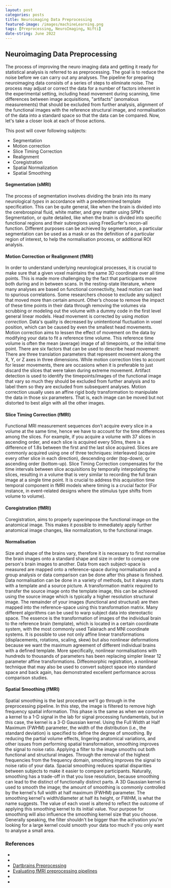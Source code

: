 ```yaml
---
layout: post
categories: posts
title: Neuroimaging Data Preprocessing
featured-image: /images/machineLearning.png
tags: [Preprocessing, NeuroImaging, Nifti]
date-string: June 2022
---
```


## Neuroimaging Data Preprocessing

The process of improving the neuro imaging data and getting it ready for statistical analysis is referred to as preprocessing. The goal is to reduce the noise before we can carry out any analyses. The pipeline for preparing neuroimaging data consists of a series of steps to eliminate noise. The process may adjust or correct the data for a number of factors inherent in the experimental setting, including head movement during scanning, time differences between image acquisitions, "artifacts" (anomalous measurements) that should be excluded from further analysis, alignment of the functional images with the reference structural image, and normalisation of the data into a standard space so that the data can be compared. Now, let's take a closer look at each of those actions. 

This post will cover following subjects:

+ Segmentation
+ Motion correction
+ Slice Timing Correction
+ Realignment
+ Coregistration
+ Spatial Normalization
+ Spatial Smoothing


#### Segmentation (sMRI)

The process of segmentation involves dividing the brain into its many neurological *types* in accordance with a predetermined template specification. This can be quite general, like when the brain is divided into the cerebrospinal fluid, white matter, and grey matter using SPM's Segmentation, or quite detailed, like when the brain is divided into specific functional regions and their subregions using FreeSurfer's recon-all function. Different purposes can be achieved by segmentation, a particular segmentation  can be used as a mask or as the definition of a particular region of interest, to help the normalisation process, or additional ROI analysis.

#### Motion Correction or Realignment (fMRI)

In order to understand underlying neurological processes, it is crucial to make sure that a given voxel maintains the same 3D coordinate over all time points. This is made more challenging by the fact that participants move both during and in between scans. In the resting-state literature, where many analyses are based on functional connectivity, head motion can lead to spurious correlations. Some researchers choose to exclude any subject that moved more than certain amount. Other’s choose to remove the impact of these time points in their data through removing the volumes via scrubbing or modeling out the volume with a dummy code in the first level general linear models. Head movement is corrected by using *motion correction*. Data's quality is decreased by unintentional fluctuation in voxel position, which can be caused by even the smallest head movements. Motion correction aims to lessen the effect of movement on the data by modifying your data to fit a reference time volume. This reference time volume is often the mean (average) image of all timepoints, or the initial time point. There are six factors that can be used to describe head movement: There are three translation parameters that represent movement along the X, Y, or Z axes in three dimensions. While motion correction tries to account for lesser movements, there are occasions when it is preferable to just discard the slices that were taken during extreme  movement. Artifact detection is used to identify the timepoints/images of the functional image that vary so much they should be excluded from further analysis and to label them so they are excluded from subsequent analyses. Motion correction usually uses an affine rigid body transformation to manipulate the data in those six parameters. That is, each image can be moved but not distorted to best align with all the other images.  

#### Slice Timing Correction (fMRI)

Functional MRI measurement sequences don’t acquire every slice in a volume at the same time, hence we have to account for the time differences among the slices. For example, if you acquire a volume with 37 slices in ascending order, and each slice is acquired every 50ms, there is a difference of 1.8s between the first and the last slice acquired. Slices are commonly acquired using one of three techniques: interleaved (acquire every other slice in each direction), descending order (top-down), or ascending order (bottom-up). Slice Timing Correction compensates for the time intervals between slice acquisitions by temporally interpolating the slices, resulting in a volume that is very similar to recording the full brain image at a single time point. It is crucial to address this acquisition time temporal component in fMRI models where timing is a crucial factor (For instance, in event-related designs where the stimulus type shifts from volume to volume).

#### Coregistration (fMRI)

Coregistration, aims to properly superimpose the functional image on the anatomical image. This makes it possible to immediately apply further anatomical image changes, like normalization, to the functional image.

#### Normalisation 

Size and shape of the brains vary, therefore it is necessary to first normalise the brain images onto a standard shape and size in order to compare one person's brain images to another. Data from each subject-space is measured are mapped onto a reference-space during normalisation and a group analysis or data comparison can be done after this phase is finished. Data normalisation can be done in a variety of methods, but it always starts with a template and a source picture. A transformation matrix required to transfer the source image onto the template image, this can be achieved using the source image which is typically a higher resolution structural image. The remainder of your images (functional and structural) are then mapped into the reference-space using this transformation matrix. Many different algorithms can be used to warp subject data into stereotactic space. The essence is the transformation of images of the individual brain to the reference brain (template), which is located in a certain coordinate system, with the most commonly used Talairach and MNI coordinate systems. It is possible to use not only affine linear transformations (displacements, rotations, scaling, skew) but also nonlinear deformations because we want the maximum agreement of different individual brains with a defined template. More specifically, nonlinear normalisations with hundreds to thousands of parameters has been replacing simpler linear 12 parameter affine transformations. Diffeomorphic registration, a nonlinear technique that may also be used to convert subject space into standard space and back again, has demonstrated excellent performance across comparison studies. 


#### Spatial Smoothing (fMRI)

Spatial smoothing is the last procedure we'll go through in the preprocessing pipeline. In this step, the image is filtered to remove high frequency spatial information. This phase is the same as when we convolve a kernel to a 1-D signal in the lab for signal processing fundamentals, but in this case, the kernel is a 3-D Gaussian kernel. Using the Full Width at Half Maximum (FWHM) parameter, the width of the distribution (i.e., the standard deviation) is specified to define the degree of smoothing. By reducing the partial volume effects, lingering anatomical variations, and other issues from performing spatial transformation, smoothing improves the signal to noise ratio. Applying a filter to the image smooths out both functional and structural images. Through the removal of the highest frequencies from the frequency domain, smoothing improves the signal to noise ratio of your data. Spacial smoothing reduces spatial disparities between subjects to make it easier to compare participants. Naturally, smoothing has a trade-off in that you lose resolution, because smoothing can lead to the distinct of functionally distinct parts. A 3D Gaussian kernel is used to smooth the image; the amount of smoothing is commonly controlled by the kernel's full width at half maximum (FWHM) parameter. The smoothing kernel's width/diameter at half its height, or FWHM, is what the name suggests. The value of each voxel is altered to reflect the outcome of applying this smoothing kernel to its initial value. Your purpose for smoothing will also influence the smoothing kernel size that you choose. Generally speaking, the filter shouldn't be bigger than the activation you're looking for a large kernel could smooth your data too much if you only want to analyse a small area.  

### References
+ [ ](https://dartbrains.org/content/Introduction_to_Neuroimaging_Data.html#)
+ [ ](https://dartbrains.org/content/Signal_Processing.html)
+ [Dartbrains Preprocessing](https://dartbrains.org/content/Preprocessing.html)
+ [Evaluating fMRI preprocessing pipelines](https://ieeexplore.ieee.org/abstract/document/1607667)
+ [ ](http://neuroimaging-data-science.org/content/005-nipy/001-nipy.html)
+ [ ](https://miykael.github.io/nipype-beginner-s-guide/neuroimaging.html)
